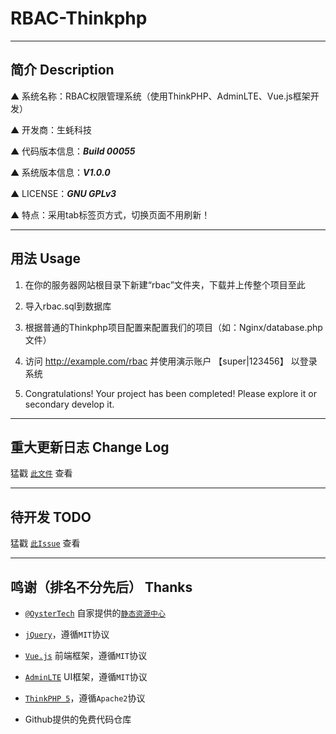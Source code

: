 # RBAC-Thinkphp

---

## 简介 Description

▲ 系统名称：RBAC权限管理系统（使用ThinkPHP、AdminLTE、Vue.js框架开发）

▲ 开发商：生蚝科技

▲ 代码版本信息：***Build 00055***

▲ 系统版本信息：***V1.0.0***

▲ LICENSE：***GNU GPLv3***

▲ 特点：采用tab标签页方式，切换页面不用刷新！

---

## 用法 Usage

1. 在你的服务器网站根目录下新建“rbac”文件夹，下载并上传整个项目至此

2. 导入rbac.sql到数据库

3. 根据普通的Thinkphp项目配置来配置我们的项目（如：Nginx/database.php文件）

4. 访问 http://example.com/rbac 并使用演示账户 【super|123456】 以登录系统

5. Congratulations! Your project has been completed! Please explore it or secondary develop it.

---

## 重大更新日志 Change Log

猛戳 [`此文件`](https://github.com/SmallOyster/RBAC-Thinkphp/blob/master/CHANGELOG.md) 查看

---

## 待开发 TODO

猛戳 [`此Issue`](https://github.com/SmallOyster/RBAC-Thinkphp/issues/1) 查看

---

## 鸣谢（排名不分先后） Thanks

* [`@OysterTech`](https://github.com/OysterTech) 自家提供的[`静态资源中心`](https://static.xshgzs.com)

* [`jQuery`](https://jquery.org/)，遵循`MIT`协议

* [`Vue.js`](https://github.com/vuejs/vue) 前端框架，遵循`MIT`协议

* [`AdminLTE`](https://github.com/almasaeed2010/AdminLTE) UI框架，遵循`MIT`协议

* [`ThinkPHP 5`](https://github.com/top-think/framework/tree/5.1)，遵循`Apache2`协议

* Github提供的免费代码仓库
